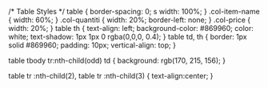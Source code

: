 /* Table Styles */
table {
    border-spacing: 0;
    s
    width: 100%;
}
.col-item-name {
    width: 60%;
}
.col-quantiti {
    width: 20%;
    border-left: none;
}
.col-price {
    width: 20%;
}
table th {
    text-align: left;
    background-color: #869960;
    color: white;
    text-shadow: 1px 1px 0 rgba(0,0,0, 0.4);
}
table td, th {
    border: 1px solid #869960;
    padding: 10px;
    vertical-align: top;
}

table tbody tr:nth-child(odd) td {
    background: rgb(170, 215, 156); 
}

table tr :nth-child(2), table tr :nth-child(3) {
    text-align:center;
}
